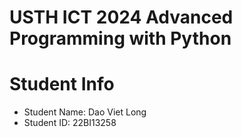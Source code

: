 USTH ICT 2024 Advanced Programming with Python
=====================================================

Student Info
=========================

* Student Name: Dao Viet Long
* Student ID: 22BI13258

